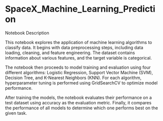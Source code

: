 # SpaceX_Machine_Learning_Prediction
Notebook Description

This notebook explores the application of machine learning algorithms to classify data. It begins with data preprocessing steps, including data loading, cleaning, and feature engineering. The dataset contains information about various features, and the target variable is categorical.

The notebook then proceeds to model training and evaluation using four different algorithms: Logistic Regression, Support Vector Machine (SVM), Decision Tree, and K-Nearest Neighbors (KNN). For each algorithm, hyperparameter tuning is performed using GridSearchCV to optimize model performance.

After training the models, the notebook evaluates their performance on a test dataset using accuracy as the evaluation metric. Finally, it compares the performance of all models to determine which one performs best on the given task.
